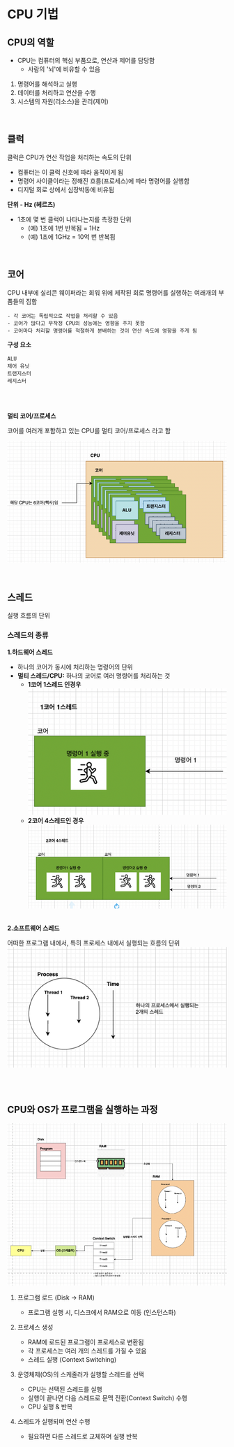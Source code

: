 # CPU 기법

## CPU의 역할

* CPU는 컴퓨터의 핵심 부품으로, 연산과 제어를 담당함
    * 사람의 '뇌'에 비유할 수 있음
1. 명령어를 해석하고 실행 
2. 데이터를 처리하고 연산을 수행
3. 시스템의 자원(리소스)을 관리(제어)

<br/>

## 클럭
클럭은 CPU가 연산 작업을 처리하는 속도의 단위
* 컴퓨터는 이 클럭 신호에 따라 움직이게 됨
* 명령어 사이클이라는 정해진 흐름(프로세스)에 따라 명령어를 실행함
* 디지털 회로 상에서 심장박동에 비유됨

**단위 - Hz (헤르츠)**
* 1초에 몇 번 클럭이 나타나는지를 측정한 단위
    * (예) 1초에 1번 반복됨 = 1Hz
    * (예) 1초에 1GHz = 10억 번 반복됨

<br/>

## 코어
CPU 내부에 실리콘 웨이퍼라는 회워 위에 제작된 회로
명령어를 실행하는 여래개의 부품들의 집합
```
- 각 코어는 독립적으로 작업을 처리할 수 있음
- 코어가 많다고 무작정 CPU의 성능에는 영향을 주지 못함
- 코어마다 처리할 명령어를 적절하게 분배하는 것이 연산 속도에 영향을 주게 됨
```
**구성 요소**
```
ALU
제어 유닛
트랜지스터
레지스터
```

<br></br>

**멀티 코어/프로세스**

코어를 여러개 포함하고 있는 CPU를 멀티 코어/프로세스 라고 함

![alt text](<설명사진/핵사 코어.png>)

<br/>


## 스레드
실행 흐름의 단위

### 스레드의 종류

**1.하드웨어 스레드**
* 하나의 코어가 동시에 처리하는 명령어의 단위
* **멀티 스레드/CPU:** 하나의 코어로 여러 명령어를 처리하는 것 
    * **1코어 1스레드 인경우**
![alt text](설명사진/1core1thread.png)
    * **2코어 4스레드인 경우**
![alt text](설명사진/2core4thread.png)
<br><br/>


**2.소프트웨어 스레드**

어떠한 프로그램 내에서, 특히 프로세스 내에서 실행되는 흐름의 단위
![alt text](설명사진/SW스레드.png)

<br></br>


## CPU와 OS가 프로그램을 실행하는 과정

![alt text](<설명사진/os와 CPU가 프로그램을 실행하는 과정.png>)

1. 프로그램 로드 (Disk -> RAM)
    * 프로그램 실행 시, 디스크에서 RAM으로 이동 (인스턴스화) 
2. 프로세스 생성
    * RAM에 로드된 프로그램이 프로세스로 변환됨
    * 각 프로세스는 여러 개의 스레드를 가질 수 있음
    * 스레드 실행 (Context Switching)
3. 운영체제(OS)의 스케줄러가 실행할 스레드를 선택
    * CPU는 선택된 스레드를 실행
    * 실행이 끝나면 다음 스레드로 문맥 전환(Context Switch) 수행
    * CPU 실행 & 반복

4. 스레드가 실행되며 연산 수행
    * 필요하면 다른 스레드로 교체하며 실행 반복